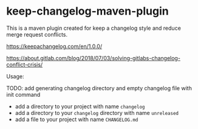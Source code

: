 # keep-changelog-maven-plugin

This is a maven plugin created for keep a changelog style and reduce merge request conflicts.

https://keepachangelog.com/en/1.0.0/

https://about.gitlab.com/blog/2018/07/03/solving-gitlabs-changelog-conflict-crisis/


Usage:

TODO: add generating changelog directory and empty changelog file with init command
- add a directory to your project with name `changelog`
- add a directory to your `changelog` directory with name `unreleased`
- add a file to your project with name `CHANGELOG.md`

